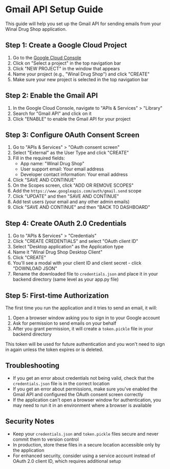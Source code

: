 # Gmail API Setup Guide

This guide will help you set up the Gmail API for sending emails from your Winal Drug Shop application.

## Step 1: Create a Google Cloud Project

1. Go to the [Google Cloud Console](https://console.cloud.google.com/)
2. Click on "Select a project" in the top navigation bar
3. Click "NEW PROJECT" in the window that appears
4. Name your project (e.g., "Winal Drug Shop") and click "CREATE"
5. Make sure your new project is selected in the top navigation bar

## Step 2: Enable the Gmail API

1. In the Google Cloud Console, navigate to "APIs & Services" > "Library"
2. Search for "Gmail API" and click on it
3. Click "ENABLE" to enable the Gmail API for your project

## Step 3: Configure OAuth Consent Screen

1. Go to "APIs & Services" > "OAuth consent screen"
2. Select "External" as the User Type and click "CREATE"
3. Fill in the required fields:
   - App name: "Winal Drug Shop"
   - User support email: Your email address
   - Developer contact information: Your email address
4. Click "SAVE AND CONTINUE"
5. On the Scopes screen, click "ADD OR REMOVE SCOPES"
6. Add the `https://www.googleapis.com/auth/gmail.send` scope
7. Click "UPDATE" and then "SAVE AND CONTINUE"
8. Add test users (your email and any other admin emails)
9. Click "SAVE AND CONTINUE" and then "BACK TO DASHBOARD"

## Step 4: Create OAuth 2.0 Credentials

1. Go to "APIs & Services" > "Credentials"
2. Click "CREATE CREDENTIALS" and select "OAuth client ID"
3. Select "Desktop application" as the Application type
4. Name it "Winal Drug Shop Desktop Client"
5. Click "CREATE"
6. You'll see a modal with your client ID and client secret - click "DOWNLOAD JSON"
7. Rename the downloaded file to `credentials.json` and place it in your backend directory (same level as your app.py file)

## Step 5: First-time Authorization

The first time you run the application and it tries to send an email, it will:

1. Open a browser window asking you to sign in to your Google account
2. Ask for permission to send emails on your behalf
3. After you grant permission, it will create a `token.pickle` file in your backend directory

This token will be used for future authentication and you won't need to sign in again unless the token expires or is deleted.

## Troubleshooting

- If you get an error about credentials not being valid, check that the `credentials.json` file is in the correct location
- If you get an error about permissions, make sure you've enabled the Gmail API and configured the OAuth consent screen correctly
- If the application can't open a browser window for authentication, you may need to run it in an environment where a browser is available

## Security Notes

- Keep your `credentials.json` and `token.pickle` files secure and never commit them to version control
- In production, store these files in a secure location accessible only by the application
- For enhanced security, consider using a service account instead of OAuth 2.0 client ID, which requires additional setup 